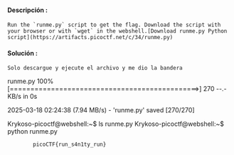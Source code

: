 #### Descripción :
	Run the `runme.py` script to get the flag. Download the script with your browser or with `wget` in the webshell.[Download runme.py Python script](https://artifacts.picoctf.net/c/34/runme.py)
#### Solución :
	Solo descargue y ejecute el archivo y me dio la bandera

runme.py                     100%[==============================================>]     270  --.-KB/s    in 0s      

2025-03-18 02:24:38 (7.94 MB/s) - 'runme.py' saved [270/270]

Krykoso-picoctf@webshell:~$ ls
runme.py
Krykoso-picoctf@webshell:~$ python runme.py 

			picoCTF{run_s4n1ty_run}
